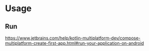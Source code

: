 # Usage

## Run

https://www.jetbrains.com/help/kotlin-multiplatform-dev/compose-multiplatform-create-first-app.html#run-your-application-on-android
